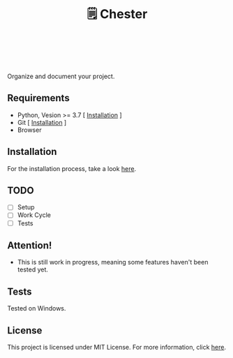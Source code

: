 <div align="center" style="margin-bottom: 70px">
	<h1>🗒️ Chester</h1><br>
</div>

Organize and document your project.

## Requirements

- Python, Vesion >= 3.7 [ [Installation](https://www.python.org/downloads/) ]
- Git [ [Installation](https://git-scm.com/downloads) ]
- Browser

## Installation

For the installation process, take a look [here](https://github.com/BenSt099/Chester/blob/main/Installation.md).

## TODO

- [ ] Setup
- [ ] Work Cycle
- [ ] Tests

## Attention!

- This is still work in progress, meaning some features haven't been tested yet.

## Tests

Tested on Windows.

## License

This project is licensed under MIT License. For more information, click [here](https://github.com/BenSt099/Chester/blob/main/LICENSE).